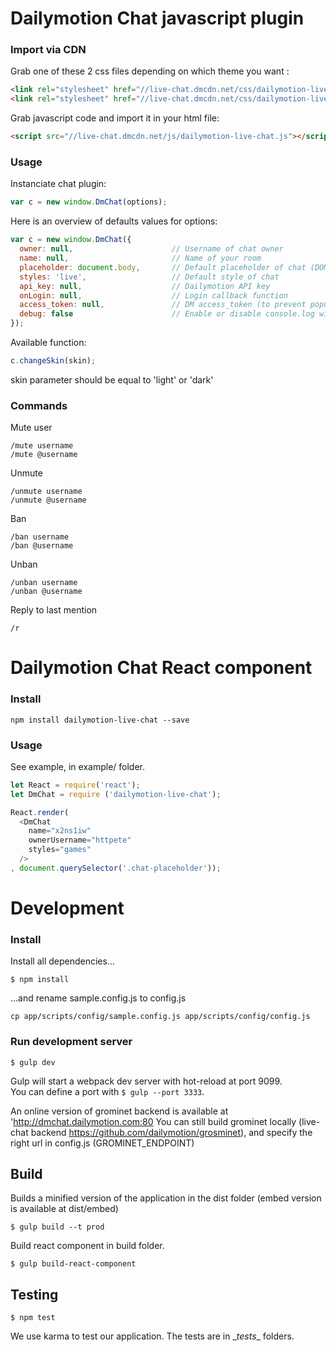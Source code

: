 # Dailymotion Chat javascript plugin

### Import via CDN

Grab one of these 2 css files depending on which theme you want :
```html
<link rel="stylesheet" href="//live-chat.dmcdn.net/css/dailymotion-live-chat-live.css"/>
<link rel="stylesheet" href="//live-chat.dmcdn.net/css/dailymotion-live-chat-games.css"/>
```

Grab javascript code and import it in your html file:
```html
<script src="//live-chat.dmcdn.net/js/dailymotion-live-chat.js"></script>
```

### Usage

Instanciate chat plugin:
```javascript
var c = new window.DmChat(options);
```

Here is an overview of defaults values for options:
```javascript
var c = new window.DmChat({
  owner: null,                      // Username of chat owner
  name: null,                       // Name of your room
  placeholder: document.body,       // Default placeholder of chat (DOM element)
  styles: 'live',                   // Default style of chat
  api_key: null,                    // Dailymotion API key
  onLogin: null,                    // Login callback function
  access_token: null,               // DM access_token (to prevent popup login)
  debug: false                      // Enable or disable console.log with debug
});
```

Available function:

```javascript
c.changeSkin(skin);
```

skin parameter should be equal to 'light' or 'dark'

### Commands

Mute user
```
/mute username
/mute @username
```

Unmute
```
/unmute username
/unmute @username
```

Ban
```
/ban username
/ban @username
```

Unban
```
/unban username
/unban @username
```

Reply to last mention
```
/r
```

# Dailymotion Chat React component

### Install

```
npm install dailymotion-live-chat --save
```

### Usage

See example, in example/ folder.

```javascript
let React = require('react');
let DmChat = require ('dailymotion-live-chat');

React.render(
  <DmChat
    name="x2ns1iw"
    ownerUsername="httpete"
    styles="games"
  />
, document.querySelector('.chat-placeholder'));
```

# Development

### Install
Install all dependencies...
```
$ npm install
```

...and rename sample.config.js to config.js
```
cp app/scripts/config/sample.config.js app/scripts/config/config.js
```


### Run development server

```
$ gulp dev
```

Gulp will start a webpack dev server with hot-reload at port 9099.<br />
You can define a port with `$ gulp --port 3333`.

An online version of grominet backend is available at 'http://dmchat.dailymotion.com:80
You can still build grominet locally (live-chat backend https://github.com/dailymotion/grosminet), and specify the right url in config.js (GROMINET_ENDPOINT)

## Build

Builds a minified version of the application in the dist folder (embed version is available at dist/embed)
```
$ gulp build --t prod
```

Build react component in build folder.
```
$ gulp build-react-component
```


## Testing

```
$ npm test
```

We use karma to test our application. The tests are in \__tests__ folders.

